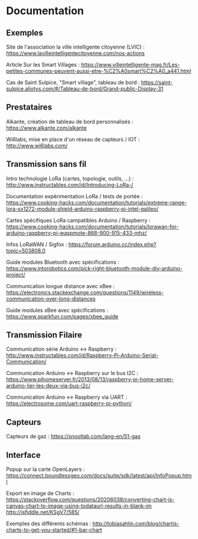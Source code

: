 Documentation
=============

Exemples
--------

Site de l'association la ville intelligente citoyenne (LVIC) :
https://www.lavilleintelligentecitoyenne.com/nos-actions

Article Sur les Smart Villages :
https://www.villeintelligente-mag.fr/Les-petites-communes-peuvent-aussi-etre-%C2%A0smart%C2%A0_a441.html

Cas de Saint Sulpice, "Smart village", tableau de bord :
https://saint-sulpice.aliotys.com/#/Tableau-de-bord/Grand-public-Display-31


Prestataires
------------

Alkante, création de tableau de bord personnalisés :
https://www.alkante.com/alkante

Wi6labs, mise en place d'un réseau de capteurs / IOT :
http://www.wi6labs.com/


Transmission sans fil
---------------------

Intro technologie LoRa (cartes, topologie, outils, ...) :
http://www.instructables.com/id/Introducing-LoRa-/

Documentation expérimentation LoRa / tests de portée :
https://www.cooking-hacks.com/documentation/tutorials/extreme-range-lora-sx1272-module-shield-arduino-raspberry-pi-intel-galileo/

Cartes spécifiques LoRa campatibles Arduino / Raspberry :
https://www.cooking-hacks.com/documentation/tutorials/lorawan-for-arduino-raspberry-pi-waspmote-868-900-915-433-mhz/

Infos LoRaWAN / Sigfox :
https://forum.arduino.cc/index.php?topic=503808.0

Guide modules Bluetooth avec spécifications :
https://www.intorobotics.com/pick-right-bluetooth-module-diy-arduino-project/

Communication longue distance avec xBee :
https://electronics.stackexchange.com/questions/1149/wireless-communication-over-long-distances

Guide modules xBee avec spécifications :
https://www.sparkfun.com/pages/xbee_guide

Transmission Filaire
--------------------

Communication série Arduino <-> Raspberry :
http://www.instructables.com/id/Raspberry-Pi-Arduino-Serial-Communication/

Communication Arduino <-> Raspberry sur le bus I2C :
https://www.pihomeserver.fr/2013/08/13/raspberry-pi-home-server-arduino-lier-les-deux-via-bus-i2c/

Communication Arduino <-> Raspberry via UART :
https://electrosome.com/uart-raspberry-pi-python/

Capteurs
--------

Capteurs de gaz :
https://snootlab.com/lang-en/51-gas

Interface
---------

Popup sur la carte OpenLayers :
https://connect.boundlessgeo.com/docs/suite/sdk/latest/api/InfoPopup.html

Export en image de Charts :
https://stackoverflow.com/questions/20206038/converting-chart-js-canvas-chart-to-image-using-todataurl-results-in-blank-im
http://jsfiddle.net/KSgV7/585/

Exemples des différents schémas :
http://tobiasahlin.com/blog/chartjs-charts-to-get-you-started/#1-bar-chart
